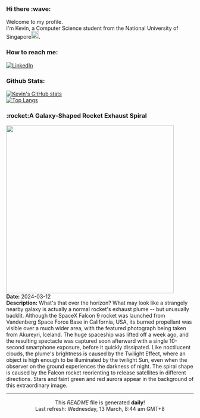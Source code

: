 <h3>Hi there :wave:</h3>

Welcome to my profile.   
I'm Kevin, a Computer Science student from the National University of Singapore<img src="https://img.icons8.com/color/96/000000/singapore-circular.png" width="20px"/>.</p>

<h3>How to reach me: </h3>
<a href="https://www.linkedin.com/in/kevin-foong/"><img alt="LinkedIn" src="https://img.shields.io/badge/linkedin-%230077B5.svg?&style=for-the-badge&logo=linkedin&logoColor=white" /></a> 

<h3>Github Stats: </h3> 

[![Kevin's GitHub stats](https://github-readme-stats.vercel.app/api?username=kevin9foong&theme=tokyonight)](https://github.com/anuraghazra/github-readme-stats) <br/>
[![Top Langs](https://github-readme-stats.vercel.app/api/top-langs/?username=kevin9foong&layout=compact&theme=tokyonight)](https://github.com/anuraghazra/github-readme-stats)

<h3>:rocket:A Galaxy-Shaped Rocket Exhaust Spiral</h3> 
<img width="450" src="https:&#x2F;&#x2F;apod.nasa.gov&#x2F;apod&#x2F;image&#x2F;2403&#x2F;RocketSpiral_Yang_3024.jpg" /><br/>
<b>Date:</b> 2024-03-12<br/>
<b>Description:</b> What&#39;s that over the horizon? What may look like a strangely nearby galaxy is actually a normal rocket&#39;s exhaust plume -- but unusually backlit.  Although the SpaceX Falcon 9 rocket was launched from Vandenberg Space Force Base in California, USA, its burned propellant was visible over a much wider area, with the featured photograph being taken from Akureyri, Iceland. The huge spaceship was lifted off a week ago, and the resulting spectacle was captured soon afterward with a single 10-second smartphone exposure, before it quickly dissipated. Like noctilucent clouds, the plume&#39;s brightness is caused by the Twilight Effect, where an object is high enough to be illuminated by the twilight Sun, even when the observer on the ground experiences the darkness of night. The spiral shape is caused by the Falcon  rocket reorienting to release satellites in different directions. Stars and faint green and red aurora appear in the background of this extraordinary image.<br/>

------------
<p align="center">This <i>README</i> file is generated <b>daily</b>!</br>
Last refresh: Wednesday, 13 March, 8:44 am GMT+8<br />